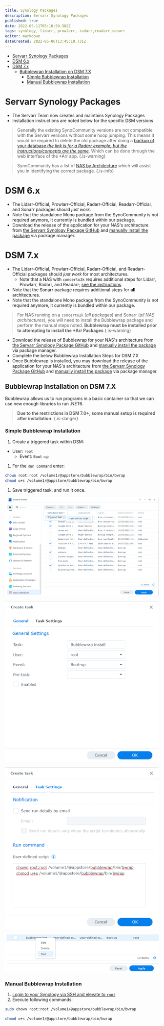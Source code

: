```yaml
---
title: Synology Packages
description: Servarr Synology Packages
published: true
date: 2022-05-11T05:10:59.582Z
tags: synology, lidarr, prowlarr, radarr,readarr,sonarr
editor: markdown
dateCreated: 2022-05-06T13:45:19.731Z
---
```


- [Servarr Synology Packages](#servarr-synology-packages)
- [DSM 6.x](#dsm-6x)
- [DSM 7.x](#dsm-7x)
  - [Bubblewrap Installation on DSM 7.X](#bubblewrap-installation-on-dsm-7x)
    - [Simple Bubblewrap Installation](#simple-bubblewrap-installation)
    - [Manual Bubblewrap Installation](#manual-bubblewrap-installation)

# Servarr Synology Packages

- The Servarr Team now creates and maintains Synology Packages
- Installation instructions are noted below for the specific DSM versions

> Generally the existing SynoCommunity versions are not compatible with the Servarr versions without some hoop jumping. This means it would be required to delete the old package after doing a [backup of your database *the link is for a Radarr example, but the instructions/concepts are the same*](/radarr/faq#how-do-i-backuprestore-radarr). Which can be done through the web interface of the \*Arr app.
{.is-warning}

> SynoCommunity has a list of [NAS by Architecture](https://github.com/SynoCommunity/spksrc/wiki/Architecture-per-Synology-model) which will assist you in identifying the correct package.
{.is-info}

# DSM 6.x

- The Lidarr-Official, Prowlarr-Official, Radarr-Official, Readarr-Official, and Sonarr packages should _just work_.
- Note that the standalone Mono package from the SynoCommunity is not required anymore, it currently is bundled within our package.
- Download the release of the application for your NAS's architecture from [the Servarr Synology Package GitHub](https://github.com/Servarr/spksrc/releases) and [manually install the package](https://kb.synology.com/en-us/DSM/tutorial/How_to_install_applications_with_Package_Center#x_anchor_id6) via package manager.

# DSM 7.x

- The Lidarr-Official, Prowlarr-Official, Radarr-Official, and Readarr-Official packages should _just work_ for most architectures.
  - Note that a NAS with `comcerto2k` requires additional steps for Lidarr, Prowlarr, Radarr, and Readarr; [see the instructions](#bubblewrap-installation-on-dsm-7x).
- Note that the Sonarr package requires additional steps for **all** architectures.
- Note that the standalone Mono package from the SynoCommunity is not required anymore, it currently is bundled within our package.

> For NAS running on a `comcerto2k` (_all packages_) and Sonarr (_all NAS architectures_), you will need to install the Bubblewrap package and perform the manual steps noted. **Bubblewrap must be installed prior to attempting to install the \*Arr Packages**
{.is-warning}

- Download the release of Bubblewrap for your NAS's architecture from [the Servarr Synology Package GitHub](https://github.com/Servarr/spksrc/releases) and [manually install the package](https://kb.synology.com/en-us/DSM/tutorial/How_to_install_applications_with_Package_Center#x_anchor_id6) via package manager.
- Complete the below Bubblewrap Installation Steps for DSM 7.X
- Once Bubblewrap is installed, you may download the release of the application for your NAS's architecture from [the Servarr Synology Package GitHub](https://github.com/Servarr/spksrc/releases) and [manually install the package](https://kb.synology.com/en-us/DSM/tutorial/How_to_install_applications_with_Package_Center#x_anchor_id6) via package manager.

## Bubblewrap Installation on DSM 7.X

Bubblewrap allows us to run programs in a basic container so that we can use new enough libraries to run .NET6.

> **Due to the restrictions in DSM 7.0+, some manual setup is required after installation.**
{.is-danger}

### Simple Bubblewrap Installation

1. Create a triggered task within DSM:

- User: `root`
  - Event: `Boot-up`

1. For the `Run Command` enter:

```bash
chown root:root /volume1/@appstore/bubblewrap/bin/bwrap
chmod u+s /volume1/@appstore/bubblewrap/bin/bwrap
```

1. Save triggered task, and run it once.

![triggered_task.png](/assets/synology/triggered_task.png)

![create_task1.png](/assets/synology/create_task1.png)

![create_task2.png](/assets/synology/create_task2.png)

![run_task.png](/assets/synology/run_task.png)

### Manual Bubblewrap Installation

1. [Login to your Synology via SSH and elevate to `root`](https://kb.synology.com/en-global/DSM/tutorial/How_to_login_to_DSM_with_root_permission_via_SSH_Telnet)
1. Execute following commands:

```bash
sudo chown root:root /volume1/@appstore/bubblewrap/bin/bwrap
```

```bash
chmod u+s /volume1/@appstore/bubblewrap/bin/bwrap
```
